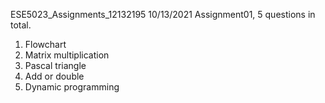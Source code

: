 ESE5023_Assignments_12132195
10/13/2021 Assignment01, 5 questions in total.
1. Flowchart
2. Matrix multiplication
3. Pascal triangle
4. Add or double
5. Dynamic programming

